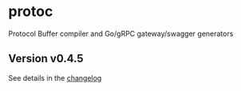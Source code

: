# protoc
Protocol Buffer compiler and Go/gRPC gateway/swagger generators

## Version v0.4.5

See details in the [changelog](docs/CHANGELOG.md)
